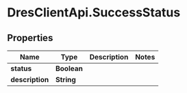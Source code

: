 # DresClientApi.SuccessStatus

## Properties

Name | Type | Description | Notes
------------ | ------------- | ------------- | -------------
**status** | **Boolean** |  | 
**description** | **String** |  | 


